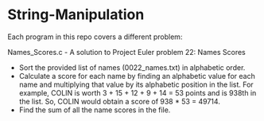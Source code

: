 # String-Manipulation
Each program in this repo covers a different problem:

Names_Scores.c - A solution to Project Euler problem 22: Names Scores
- Sort the provided list of names (0022_names.txt) in alphabetic order.
- Calculate a score for each name by finding an alphabetic value for each name and multiplying that value by its alphabetic position in the list. For example, COLIN is worth 3 + 15 + 12 + 9 + 14 = 53 points and is 938th in the list. So, COLIN would obtain a score of 938 * 53 = 49714.
- Find the sum of all the name scores in the file.
